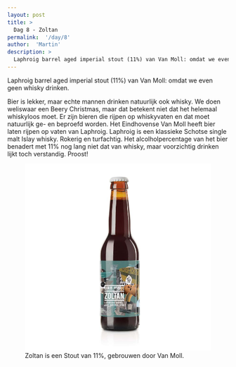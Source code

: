 ```yaml
---
layout: post
title: >
  Dag 8 - Zoltan
permalink:  '/day/8'
author:  'Martin'
description: >
  Laphroig barrel aged imperial stout (11%) van Van Moll: omdat we even geen whisky drinken.
---
```

<p class='intro'><span class='dropcap'>L</span>aphroig barrel aged imperial stout (11%) van Van Moll: omdat we even geen whisky drinken.</p>

Bier is lekker, maar echte mannen drinken natuurlijk ook whisky. We doen weliswaar een Beery Christmas, maar dat betekent niet dat het helemaal whiskyloos moet. Er zijn bieren die rijpen op whiskyvaten en dat moet natuurlijk ge- en beproefd worden. Het Eindhovense Van Moll heeft bier laten rijpen op vaten van Laphroig. Laphroig is een klassieke Schotse single malt Islay whisky. Rokerig en turfachtig. Het alcolholpercentage van het bier benadert met 11% nog lang niet dat van whisky, maar voorzichtig drinken lijkt toch verstandig. Proost!

<figure><img src='/assets/img/day_8.jpg' alt=''/> <figcaption>Zoltan is een Stout van 11%, gebrouwen door Van Moll.</figcaption></figure>
